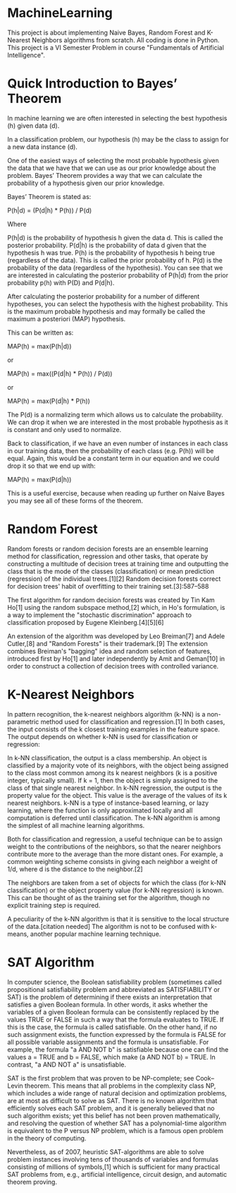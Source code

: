 # MachineLearning
This project is about implementing Naive Bayes, Random Forest and K-Nearest Neighbors algorithms from scratch. All coding is done in Python. This project is a VI Semester Problem in course "Fundamentals of Artificial Intelligence".  

# Quick Introduction to Bayes’ Theorem

In machine learning we are often interested in selecting the best hypothesis (h) given data (d).

In a classification problem, our hypothesis (h) may be the class to assign for a new data instance (d).

One of the easiest ways of selecting the most probable hypothesis given the data that we have that we can use as our prior knowledge about the problem. Bayes’ Theorem provides a way that we can calculate the probability of a hypothesis given our prior knowledge.

Bayes’ Theorem is stated as:

P(h|d) = (P(d|h) * P(h)) / P(d)

Where

P(h|d) is the probability of hypothesis h given the data d. This is called the posterior probability.
P(d|h) is the probability of data d given that the hypothesis h was true.
P(h) is the probability of hypothesis h being true (regardless of the data). This is called the prior probability of h.
P(d) is the probability of the data (regardless of the hypothesis).
You can see that we are interested in calculating the posterior probability of P(h|d) from the prior probability p(h) with P(D) and P(d|h).

After calculating the posterior probability for a number of different hypotheses, you can select the hypothesis with the highest probability. This is the maximum probable hypothesis and may formally be called the maximum a posteriori (MAP) hypothesis.

This can be written as:

MAP(h) = max(P(h|d))

or

MAP(h) = max((P(d|h) * P(h)) / P(d))

or

MAP(h) = max(P(d|h) * P(h))

The P(d) is a normalizing term which allows us to calculate the probability. We can drop it when we are interested in the most probable hypothesis as it is constant and only used to normalize.

Back to classification, if we have an even number of instances in each class in our training data, then the probability of each class (e.g. P(h)) will be equal. Again, this would be a constant term in our equation and we could drop it so that we end up with:

MAP(h) = max(P(d|h))

This is a useful exercise, because when reading up further on Naive Bayes you may see all of these forms of the theorem.

# Random Forest

Random forests or random decision forests are an ensemble learning method for classification, regression and other tasks, that operate by constructing a multitude of decision trees at training time and outputting the class that is the mode of the classes (classification) or mean prediction (regression) of the individual trees.[1][2] Random decision forests correct for decision trees' habit of overfitting to their training set.[3]:587–588

The first algorithm for random decision forests was created by Tin Kam Ho[1] using the random subspace method,[2] which, in Ho's formulation, is a way to implement the "stochastic discrimination" approach to classification proposed by Eugene Kleinberg.[4][5][6]

An extension of the algorithm was developed by Leo Breiman[7] and Adele Cutler,[8] and "Random Forests" is their trademark.[9] The extension combines Breiman's "bagging" idea and random selection of features, introduced first by Ho[1] and later independently by Amit and Geman[10] in order to construct a collection of decision trees with controlled variance.

# K-Nearest Neighbors

In pattern recognition, the k-nearest neighbors algorithm (k-NN) is a non-parametric method used for classification and regression.[1] In both cases, the input consists of the k closest training examples in the feature space. The output depends on whether k-NN is used for classification or regression:

In k-NN classification, the output is a class membership. An object is classified by a majority vote of its neighbors, with the object being assigned to the class most common among its k nearest neighbors (k is a positive integer, typically small). If k = 1, then the object is simply assigned to the class of that single nearest neighbor.
In k-NN regression, the output is the property value for the object. This value is the average of the values of its k nearest neighbors.
k-NN is a type of instance-based learning, or lazy learning, where the function is only approximated locally and all computation is deferred until classification. The k-NN algorithm is among the simplest of all machine learning algorithms.

Both for classification and regression, a useful technique can be to assign weight to the contributions of the neighbors, so that the nearer neighbors contribute more to the average than the more distant ones. For example, a common weighting scheme consists in giving each neighbor a weight of 1/d, where d is the distance to the neighbor.[2]

The neighbors are taken from a set of objects for which the class (for k-NN classification) or the object property value (for k-NN regression) is known. This can be thought of as the training set for the algorithm, though no explicit training step is required.

A peculiarity of the k-NN algorithm is that it is sensitive to the local structure of the data.[citation needed] The algorithm is not to be confused with k-means, another popular machine learning technique.

# SAT Algorithm

In computer science, the Boolean satisfiability problem (sometimes called propositional satisfiability problem and abbreviated as SATISFIABILITY or SAT) is the problem of determining if there exists an interpretation that satisfies a given Boolean formula. In other words, it asks whether the variables of a given Boolean formula can be consistently replaced by the values TRUE or FALSE in such a way that the formula evaluates to TRUE. If this is the case, the formula is called satisfiable. On the other hand, if no such assignment exists, the function expressed by the formula is FALSE for all possible variable assignments and the formula is unsatisfiable. For example, the formula "a AND NOT b" is satisfiable because one can find the values a = TRUE and b = FALSE, which make (a AND NOT b) = TRUE. In contrast, "a AND NOT a" is unsatisfiable.

SAT is the first problem that was proven to be NP-complete; see Cook–Levin theorem. This means that all problems in the complexity class NP, which includes a wide range of natural decision and optimization problems, are at most as difficult to solve as SAT. There is no known algorithm that efficiently solves each SAT problem, and it is generally believed that no such algorithm exists; yet this belief has not been proven mathematically, and resolving the question of whether SAT has a polynomial-time algorithm is equivalent to the P versus NP problem, which is a famous open problem in the theory of computing.

Nevertheless, as of 2007, heuristic SAT-algorithms are able to solve problem instances involving tens of thousands of variables and formulas consisting of millions of symbols,[1] which is sufficient for many practical SAT problems from, e.g., artificial intelligence, circuit design, and automatic theorem proving.
